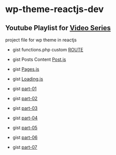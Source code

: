 # wp-theme-reactjs-dev
## Youtube Playlist for [Video Series](https://www.youtube.com/watch?v=3OOMNOEa2Ik&list=PLJSTGGjsp0Mkt2QIF_ARD461hsqvWRezU)
project file for wp theme in reactjs

- gist functions.php custom [ROUTE](https://gist.github.com/jun20/3013edd4ca25d844c1b0a6b90e6aa9be)
- gist Posts Content [Post.js](https://gist.github.com/jun20/0b8529d32cc1f822cff66acf36b50832)

- gist [Pages.js](https://gist.github.com/jun20/da4c139db77a5ee29167c87a1e35ccdf)
- gist [Loading.js](https://gist.github.com/jun20/bd18c0033f78660d8f0870c865887012)

- gist [part-01](https://gist.github.com/jun20/812d3dca60f619d1ab4f653aa1010ade)
- gist [part-02](https://gist.github.com/jun20/37ecd50398e1d124001b831119f7067a)
- gist [part-03](https://gist.github.com/jun20/2a6016f14651d2e031dc18616ea75fd2)
- gist [part-04](https://gist.github.com/jun20/2f627d32c235b1b318576ed43f12321e)
- gist [part-05](https://gist.github.com/jun20/cfcee2b49ccfec9d45cfad73ed9ab789)
- gist [part-06](https://gist.github.com/jun20/17918b4abb9cae689e61229c59327184)
- gist [part-07](https://gist.github.com/jun20/3a487acdf1268f07ace8fe77f5b2f599)

